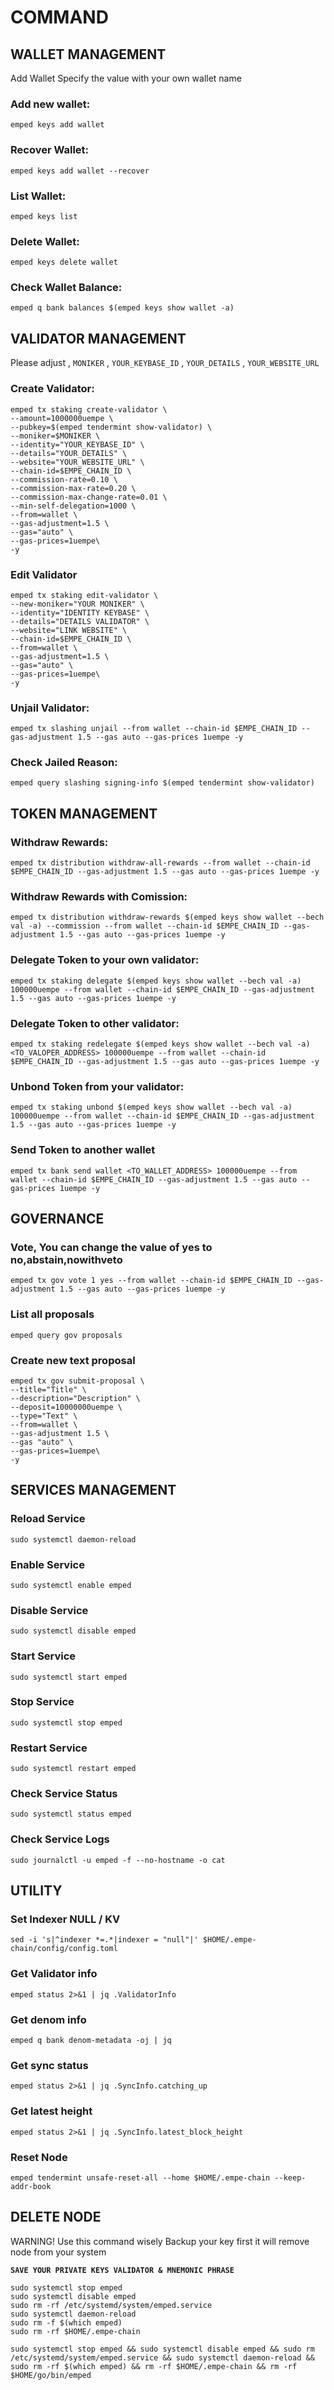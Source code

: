 

# COMMAND

## WALLET MANAGEMENT


Add Wallet Specify the value <wallet> with your own wallet name


### Add new wallet:

```
emped keys add wallet
```


### Recover Wallet:

```
emped keys add wallet --recover
```


### List Wallet:

```
emped keys list
```


### Delete Wallet:
```
emped keys delete wallet
```



### Check Wallet Balance:
```
emped q bank balances $(emped keys show wallet -a)
```


## VALIDATOR MANAGEMENT

Please adjust , `MONIKER` , `YOUR_KEYBASE_ID` , `YOUR_DETAILS` , `YOUR_WEBSITE_URL`


### Create Validator:

```
emped tx staking create-validator \
--amount=1000000uempe \
--pubkey=$(emped tendermint show-validator) \
--moniker=$MONIKER \
--identity="YOUR_KEYBASE_ID" \
--details="YOUR_DETAILS" \
--website="YOUR_WEBSITE_URL" \
--chain-id=$EMPE_CHAIN_ID \
--commission-rate=0.10 \
--commission-max-rate=0.20 \
--commission-max-change-rate=0.01 \
--min-self-delegation=1000 \
--from=wallet \
--gas-adjustment=1.5 \
--gas="auto" \
--gas-prices=1uempe\ 
-y
```


### Edit Validator
```
emped tx staking edit-validator \
--new-moniker="YOUR MONIKER" \
--identity="IDENTITY KEYBASE" \
--details="DETAILS VALIDATOR" \
--website="LINK WEBSITE" \
--chain-id=$EMPE_CHAIN_ID \
--from=wallet \
--gas-adjustment=1.5 \
--gas="auto" \
--gas-prices=1uempe\ 
-y
```


### Unjail Validator:

```
emped tx slashing unjail --from wallet --chain-id $EMPE_CHAIN_ID --gas-adjustment 1.5 --gas auto --gas-prices 1uempe -y
```


### Check Jailed Reason:
```
emped query slashing signing-info $(emped tendermint show-validator)
```

## TOKEN MANAGEMENT


### Withdraw Rewards:
```
emped tx distribution withdraw-all-rewards --from wallet --chain-id $EMPE_CHAIN_ID --gas-adjustment 1.5 --gas auto --gas-prices 1uempe -y
```

### Withdraw Rewards with Comission:
```
emped tx distribution withdraw-rewards $(emped keys show wallet --bech val -a) --commission --from wallet --chain-id $EMPE_CHAIN_ID --gas-adjustment 1.5 --gas auto --gas-prices 1uempe -y
```

### Delegate Token to your own validator:

```
emped tx staking delegate $(emped keys show wallet --bech val -a) 100000uempe --from wallet --chain-id $EMPE_CHAIN_ID --gas-adjustment 1.5 --gas auto --gas-prices 1uempe -y
```


### Delegate Token to other validator:

```
emped tx staking redelegate $(emped keys show wallet --bech val -a) <TO_VALOPER_ADDRESS> 100000uempe --from wallet --chain-id $EMPE_CHAIN_ID --gas-adjustment 1.5 --gas auto --gas-prices 1uempe -y
```


### Unbond Token from your validator:

```
emped tx staking unbond $(emped keys show wallet --bech val -a) 100000uempe --from wallet --chain-id $EMPE_CHAIN_ID --gas-adjustment 1.5 --gas auto --gas-prices 1uempe -y
```


### Send Token to another wallet

```
emped tx bank send wallet <TO_WALLET_ADDRESS> 100000uempe --from wallet --chain-id $EMPE_CHAIN_ID --gas-adjustment 1.5 --gas auto --gas-prices 1uempe -y
```


## GOVERNANCE



### Vote, You can change the value of yes to no,abstain,nowithveto
```
emped tx gov vote 1 yes --from wallet --chain-id $EMPE_CHAIN_ID --gas-adjustment 1.5 --gas auto --gas-prices 1uempe -y
```

### List all proposals
```
emped query gov proposals
```


### Create new text proposal
```
emped tx gov submit-proposal \
--title="Title" \
--description="Description" \
--deposit=10000000uempe \
--type="Text" \
--from=wallet \
--gas-adjustment 1.5 \
--gas "auto" \
--gas-prices=1uempe\ 
-y 
```


## SERVICES MANAGEMENT



### Reload Service
```
sudo systemctl daemon-reload
```

### Enable Service
```
sudo systemctl enable emped
```

### Disable Service
```
sudo systemctl disable emped
```

### Start Service
```
sudo systemctl start emped
```

### Stop Service
```
sudo systemctl stop emped
```

### Restart Service
```
sudo systemctl restart emped
```

### Check Service Status
```
sudo systemctl status emped
```

### Check Service Logs
```
sudo journalctl -u emped -f --no-hostname -o cat
```


## UTILITY


### Set Indexer NULL / KV
```
sed -i 's|^indexer *=.*|indexer = "null"|' $HOME/.empe-chain/config/config.toml
```

### Get Validator info
```
emped status 2>&1 | jq .ValidatorInfo
```

### Get denom info
```
emped q bank denom-metadata -oj | jq
```

### Get sync status
```
emped status 2>&1 | jq .SyncInfo.catching_up
```


### Get latest height
```
emped status 2>&1 | jq .SyncInfo.latest_block_height
```

### Reset Node
```
emped tendermint unsafe-reset-all --home $HOME/.empe-chain --keep-addr-book
```


## DELETE NODE
WARNING! Use this command wisely Backup your key first it will remove node from your system

**`SAVE YOUR PRIVATE KEYS VALIDATOR & MNEMONIC PHRASE`**

```
sudo systemctl stop emped
sudo systemctl disable emped
sudo rm -rf /etc/systemd/system/emped.service
sudo systemctl daemon-reload
sudo rm -f $(which emped)
sudo rm -rf $HOME/.empe-chain
```


```
sudo systemctl stop emped && sudo systemctl disable emped && sudo rm /etc/systemd/system/emped.service && sudo systemctl daemon-reload && sudo rm -rf $(which emped) && rm -rf $HOME/.empe-chain && rm -rf $HOME/go/bin/emped
```


